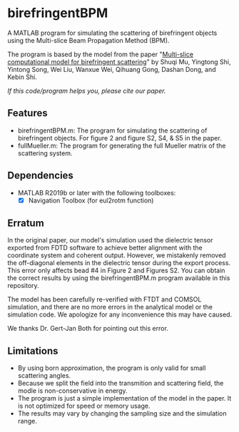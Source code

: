 # birefringentBPM

A MATLAB program for simulating the scattering of birefringent objects using the Multi-slice Beam Propagation Method (BPM).

The program is based by the model from the paper "[Multi-slice computational model for birefringent scattering][paper]" by Shuqi Mu, Yingtong Shi, Yintong Song, Wei Liu, Wanxue Wei, Qihuang Gong, Dashan Dong, and Kebin Shi.

*If this code/program helps you, please cite our paper.*

## Features

- birefringentBPM.m: The program for simulating the scattering of birefringent objects. For figure 2 and figure S2, S4, & S5 in the paper.
- fullMueller.m: The program for generating the full Mueller matrix of the scattering system.

## Dependencies

- MATLAB R2019b or later with the following toolboxes:
  - [x] Navigation Toolbox (for eul2rotm function)

## Erratum

In the original paper, our model's simulation used the dielectric tensor exported from FDTD software to achieve better alignment with the coordinate system and coherent output. However, we mistakenly removed the off-diagonal elements in the dielectric tensor during the export process. This error only affects bead #4 in Figure 2 and Figures S2. You can obtain the correct results by using the birefringentBPM.m program available in this repository.

The model has been carefully re-verified with FTDT and COMSOL simulation, and there are no more errors in the analytical model or the simulation code. We apologize for any inconvenience this may have caused.

We thanks Dr. Gert-Jan Both for pointing out this error.

## Limitations

- By using born approximation, the program is only valid for small scattering angles.
- Because we split the field into the transmition and scattering field, the modle is non-conservative in energy.
- The program is just a simple implementation of the model in the paper. It is not optimized for speed or memory usage.
- The results may vary by changing the sampling size and the simulation range.

[paper]: https://doi.org/10.1364/OPTICA.472077